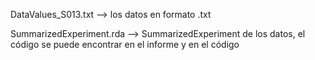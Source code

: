 DataValues_S013.txt --> los datos en formato .txt


SummarizedExperiment.rda --> SummarizedExperiment de los datos, el código se puede encontrar en el informe y en el código
